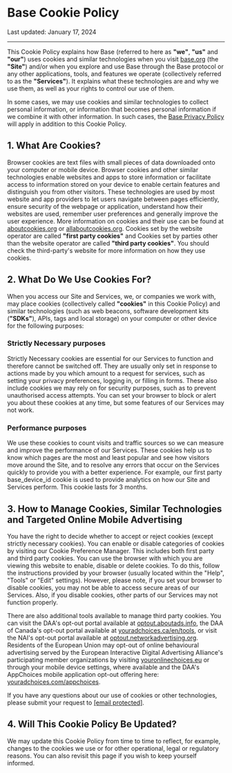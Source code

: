 Base Cookie Policy
==================

Last updated: January 17, 2024

* * *

This Cookie Policy explains how Base (referred to here as **"we"**, **"us"** and **"our"**) uses cookies and similar technologies when you visit [base.org](https://base.org/) (the **"Site"**) and/or when you explore and use Base through the Base protocol or any other applications, tools, and features we operate (collectively referred to as the **"Services"**). It explains what these technologies are and why we use them, as well as your rights to control our use of them.

In some cases, we may use cookies and similar technologies to collect personal information, or information that becomes personal information if we combine it with other information. In such cases, the [Base Privacy Policy](https://docs.base.org/docs/privacy-policy) will apply in addition to this Cookie Policy.

1\. What Are Cookies?[​](#1-what-are-cookies "Direct link to 1. What Are Cookies?")
-----------------------------------------------------------------------------------

Browser cookies are text files with small pieces of data downloaded onto your computer or mobile device. Browser cookies and other similar technologies enable websites and apps to store information or facilitate access to information stored on your device to enable certain features and distinguish you from other visitors. These technologies are used by most website and app providers to let users navigate between pages efficiently, ensure security of the webpage or application, understand how their websites are used, remember user preferences and generally improve the user experience. More information on cookies and their use can be found at [aboutcookies.org](https://www.aboutcookies.org/) or [allaboutcookies.org](https://www.allaboutcookies.org/). Cookies set by the website operator are called **"first party cookies"** and Cookies set by parties other than the website operator are called **"third party cookies"**. You should check the third-party's website for more information on how they use cookies.

2\. What Do We Use Cookies For?[​](#2-what-do-we-use-cookies-for "Direct link to 2. What Do We Use Cookies For?")
-----------------------------------------------------------------------------------------------------------------

When you access our Site and Services, we, or companies we work with, may place cookies (collectively called **"cookies"** in this Cookie Policy) and similar technologies (such as web beacons, software development kits (**"SDKs"**), APIs, tags and local storage) on your computer or other device for the following purposes:

### Strictly Necessary purposes[​](#strictly-necessary-purposes "Direct link to Strictly Necessary purposes")

Strictly Necessary cookies are essential for our Services to function and therefore cannot be switched off. They are usually only set in response to actions made by you which amount to a request for services, such as setting your privacy preferences, logging in, or filling in forms. These also include cookies we may rely on for security purposes, such as to prevent unauthorised access attempts. You can set your browser to block or alert you about these cookies at any time, but some features of our Services may not work.

### Performance purposes[​](#performance-purposes "Direct link to Performance purposes")

We use these cookies to count visits and traffic sources so we can measure and improve the performance of our Services. These cookies help us to know which pages are the most and least popular and see how visitors move around the Site, and to resolve any errors that occur on the Services quickly to provide you with a better experience. For example, our first party base\_device\_id cookie is used to provide analytics on how our Site and Services perform. This cookie lasts for 3 months.

3\. How to Manage Cookies, Similar Technologies and Targeted Online Mobile Advertising[​](#3-how-to-manage-cookies-similar-technologies-and-targeted-online-mobile-advertising "Direct link to 3. How to Manage Cookies, Similar Technologies and Targeted Online Mobile Advertising")
--------------------------------------------------------------------------------------------------------------------------------------------------------------------------------------------------------------------------------------------------------------------------------------

You have the right to decide whether to accept or reject cookies (except strictly necessary cookies). You can enable or disable categories of cookies by visiting our Cookie Preference Manager. This includes both first party and third party cookies. You can use the browser with which you are viewing this website to enable, disable or delete cookies. To do this, follow the instructions provided by your browser (usually located within the "Help", "Tools" or "Edit" settings). However, please note, if you set your browser to disable cookies, you may not be able to access secure areas of our Services. Also, if you disable cookies, other parts of our Services may not function properly.

There are also additional tools available to manage third party cookies. You can visit the DAA's opt-out portal available at [optout.aboutads.info](http://optout.aboutads.info/), the DAA of Canada's opt-out portal available at [youradchoices.ca/en/tools](https://youradchoices.ca/en/tools), or visit the NAI's opt-out portal available at [optout.networkadvertising.org](http://optout.networkadvertising.org/?c=1). Residents of the European Union may opt-out of online behavioural advertising served by the European Interactive Digital Advertising Alliance's participating member organizations by visiting [youronlinechoices.eu](https://www.youronlinechoices.eu/) or through your mobile device settings, where available and the DAA's AppChoices mobile application opt-out offering here: [youradchoices.com/appchoices](https://youradchoices.com/appchoices).

If you have any questions about our use of cookies or other technologies, please submit your request to [\[email protected\]](https://docs.base.org/cdn-cgi/l/email-protection).

4\. Will This Cookie Policy Be Updated?[​](#4-will-this-cookie-policy-be-updated "Direct link to 4. Will This Cookie Policy Be Updated?")
-----------------------------------------------------------------------------------------------------------------------------------------

We may update this Cookie Policy from time to time to reflect, for example, changes to the cookies we use or for other operational, legal or regulatory reasons. You can also revisit this page if you wish to keep yourself informed.